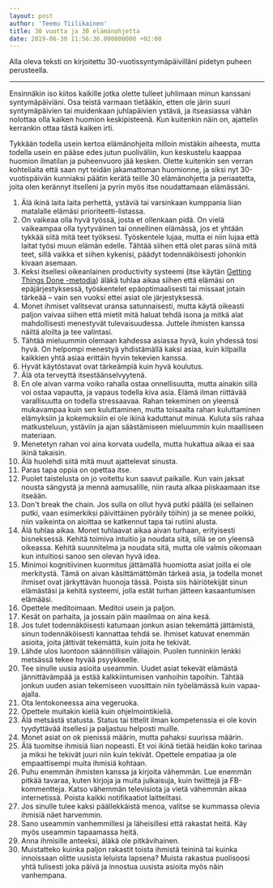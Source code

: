 ```yaml
---
layout: post
author: 'Teemu Tiilikainen'
title: 30 vuotta ja 30 elämänohjetta
date: 2019-06-30 11:56:36.000000000 +02:00
---
```


Alla oleva teksti on kirjoitettu 30-vuotissyntymäpäivilläni pidetyn puheen perusteella.

---

Ensinnäkin iso kiitos kaikille jotka olette tulleet juhlimaan minun kanssani syntymäpäiviäni. Osa teistä varmaan tietääkin, etten ole järin suuri syntymäpäivien tai muidenkaan juhlapäivien ystävä, ja itseasiassa vähän nolottaa olla kaiken huomion keskipisteenä. Kun kuitenkin näin on,  ajattelin kerrankin ottaa tästä kaiken irti. 

Tykkään todella usein kertoa elämänohjeita milloin mistäkin aiheesta, mutta todella usein en pääse edes jutun puoliväliin, kun keskustelu kaappaa huomion ilmatilan ja puheenvuoro jää kesken. Olette kuitenkin sen verran kohteliaita että saan nyt teidän jakamattoman huomionne, ja siksi nyt 30-vuotispäivän kunniaksi päätin kerätä teille 30 elämänohjetta ja periaatetta, joita olen kerännyt itselleni ja pyrin myös itse noudattamaan elämässäni. 

1. Älä ikinä laita laita perhettä, ystäviä tai varsinkaan kumppania liian matalalle elämäsi prioriteetti-listassa. 
2. On vaikeaa olla hyvä työssä, josta et ollenkaan pidä. On vielä vaikeampaa olla tyytyväinen tai onnellinen elämässä, jos et yhtään tykkää siitä mitä teet työksesi. Työskentele lujaa, mutta ei niin lujaa että laitat työsi muun elämän edelle. Tähtää siihen että olet paras siinä mitä teet, sillä vaikka et siihen kykenisi, päädyt todennäköisesti johonkin kivaan asemaan.
3. Keksi itsellesi oikeanlainen productivity systeemi (itse käytän [Getting Things Done -metodia](/2018/09/20/getting-things-done/)) äläkä tuhlaa aikaa siihen että elämäsi on epäjärjestyksessä, työskentelet epäoptimaalisesti tai missaat jotain tärkeää – vain sen vuoksi ettei asiat ole järjestyksessä.
4. Monet ihmiset valitsevat uransa satunnaisesti, mutta käytä oikeasti paljon vaivaa siihen että mietit mitä haluat tehdä isona ja mitkä alat mahdollisesti menestyvät tulevaisuudessa. Juttele ihmisten kanssa näiltä aloilta ja tee valintasi.
5. Tähtää mieluummin olemaan kahdessa asiassa hyvä, kuin yhdessä tosi hyvä. On helpompi menestyä yhdistämällä kaksi asiaa, kuin kilpailla kaikkien yhtä asiaa erittäin hyvin tekevien kanssa.
6. Hyvät käytöstavat ovat tärkeämpiä kuin hyvä koulutus.
7. Älä ota terveyttä itsestäänselvyytenä.
8. En ole aivan varma voiko rahalla ostaa onnellisuutta, mutta ainakin sillä voi ostaa vapautta, ja vapaus todella kiva asia. Elämä ilman riittävää varallisuutta on todella stressaavaa. Rahan tekeminen on yleensä mukavampaa kuin sen kuluttaminen, mutta toisaalta rahan kuluttaminen elämyksiin ja kokemuksiin ei ole ikinä kaduttanut minua. Kuluta siis rahaa matkusteluun, ystäviin ja ajan säästämiseen mieluummin kuin maalliseen materiaan.
9. Menetetyn rahan voi aina korvata uudella, mutta hukattua aikaa ei saa ikinä takaisin.
10. Älä huolehdi siitä mitä muut ajattelevat sinusta.
11. Paras tapa oppia on opettaa itse.
12. Puolet taistelusta on jo voitettu kun saavut paikalle. Kun vain jaksat nousta sängystä ja mennä aamusalille, niin rauta alkaa piiskaamaan itse itseään.
13. Don't break the chain. Jos sulla on ollut hyvä putki päällä (ei sellainen putki, vaan esimerkiksi päivittäinen pyöräily töihin) ja se menee poikki, niin vaikeinta on aloittaa se katkennut tapa tai rutiini alusta.
14. Älä tuhlaa aikaa. Monet tuhlaavat aikaa aivan turhaan, erityisesti bisneksessä. Kehitä toimiva intuitio ja noudata sitä, sillä se on yleensä oikeassa. Kehitä suunnitelma ja noudata sitä, mutta ole valmis oikomaan kun intuitiosi sanoo sen olevan hyvä idea.
15. Minimoi kognitiivinen kuormitus jättämällä huomiotta asiat joilla ei ole merkitystä. Tämä on aivan käsittämättömän tärkeä asia, ja todella monet ihmiset ovat järkyttävän huonoja tässä. Poista siis häiriötekijät sinun elämästäsi ja kehitä systeemi, jolla estät turhan jätteen kasaantumisen elämääsi.
16. Opettele meditoimaan. Meditoi usein ja paljon.
17. Kesät on parhaita, ja jossain päin maailmaa on aina kesä.
18. Jos tulet todennäköisesti katumaan jonkun asian tekemättä jättämistä, sinun todennäköisesti kannattaa tehdä se. Ihmiset katuvat enemmän asioita, joita jättivät tekemättä, kuin joita he tekivät.
19. Lähde ulos luontoon säännöllisin väliajoin. Puolen tunninkin lenkki metsässä tekee hyvää psyykkeelle.
20. Tee sinulle uusia asioita useammin. Uudet asiat tekevät elämästä jännittävämpää ja estää kalkkiintumisen vanhoihin tapoihin. Tähtää jonkun uuden asian tekemiseen vuosittain niin työelämässä kuin vapaa-ajalla.
21. Ota lentokoneessa aina vegeruoka.
22. Opettele muitakin kieliä kuin ohjelmointikieliä.
23. Älä metsästä statusta. Status tai tittelit ilman kompetenssia ei ole kovin tyydyttävää itsellesi ja paljastuu helposti muille.
24. Monet asiat on ok pienissä määrin, mutta pahaksi suurissa määrin.
25. Älä tuomitse ihmisiä liian nopeasti. Et voi ikinä tietää heidän koko tarinaa ja miksi he tekivät juuri niin kuin tekivät. Opettele empatiaa ja ole empaattisempi muita ihmisiä kohtaan.
26. Puhu enemmän ihmisten kanssa ja kirjoita vähemmän. Lue enemmän pitkää tavaraa, kuten kirjoja ja muita julkaisuja, kuin twiittejä ja FB-kommentteja. Katso vähemmän televisiota ja vietä vähemmän aikaa internetissä. Poista kaikki notifikaatiot laitteiltasi.
27. Jos sinulle tulee kaksi päällekkäistä menoa, valitse se kummassa olevia ihmisiä näet harvemmin.
28. Sano useammin vanhemmillesi ja läheisillesi että rakastat heitä. Käy myös useammin tapaamassa heitä.
29. Anna ihmisille anteeksi, äläkä ole pitkävihainen.
30. Muistatteko kuinka paljon rakastit toista ihmistä teininä tai kuinka innoissaan olitte uusista leluista lapsena? Muista rakastua puolisoosi yhtä tulisesti joka päivä ja innostua uusista asioita myös näin vanhempana.

